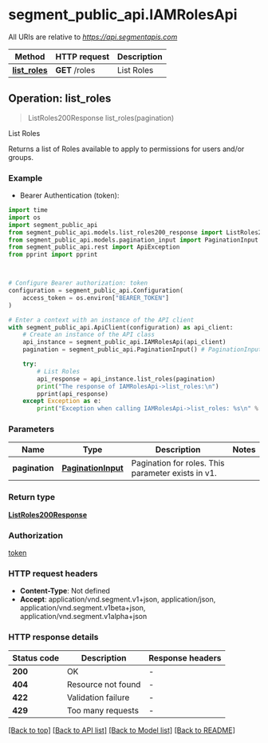 # segment_public_api.IAMRolesApi

All URIs are relative to *https://api.segmentapis.com*

Method | HTTP request | Description
------------- | ------------- | -------------
[**list_roles**](IAMRolesApi.md#list_roles) | **GET** /roles | List Roles



## Operation: list_roles

> ListRoles200Response list_roles(pagination)

List Roles

Returns a list of Roles available to apply to permissions for users and/or groups.

### Example

* Bearer Authentication (token):
```python
import time
import os
import segment_public_api
from segment_public_api.models.list_roles200_response import ListRoles200Response
from segment_public_api.models.pagination_input import PaginationInput
from segment_public_api.rest import ApiException
from pprint import pprint



# Configure Bearer authorization: token
configuration = segment_public_api.Configuration(
    access_token = os.environ["BEARER_TOKEN"]
)

# Enter a context with an instance of the API client
with segment_public_api.ApiClient(configuration) as api_client:
    # Create an instance of the API class
    api_instance = segment_public_api.IAMRolesApi(api_client)
    pagination = segment_public_api.PaginationInput() # PaginationInput | Pagination for roles.  This parameter exists in v1.

    try:
        # List Roles
        api_response = api_instance.list_roles(pagination)
        print("The response of IAMRolesApi->list_roles:\n")
        pprint(api_response)
    except Exception as e:
        print("Exception when calling IAMRolesApi->list_roles: %s\n" % e)
```



### Parameters

Name | Type | Description  | Notes
------------- | ------------- | ------------- | -------------
 **pagination** | [**PaginationInput**](.md)| Pagination for roles.  This parameter exists in v1. | 

### Return type

[**ListRoles200Response**](ListRoles200Response.md)

### Authorization

[token](../README.md#token)

### HTTP request headers

 - **Content-Type**: Not defined
 - **Accept**: application/vnd.segment.v1+json, application/json, application/vnd.segment.v1beta+json, application/vnd.segment.v1alpha+json

### HTTP response details
| Status code | Description | Response headers |
|-------------|-------------|------------------|
**200** | OK |  -  |
**404** | Resource not found |  -  |
**422** | Validation failure |  -  |
**429** | Too many requests |  -  |

[[Back to top]](#) [[Back to API list]](../README.md#documentation-for-api-endpoints) [[Back to Model list]](../README.md#documentation-for-models) [[Back to README]](../README.md)

